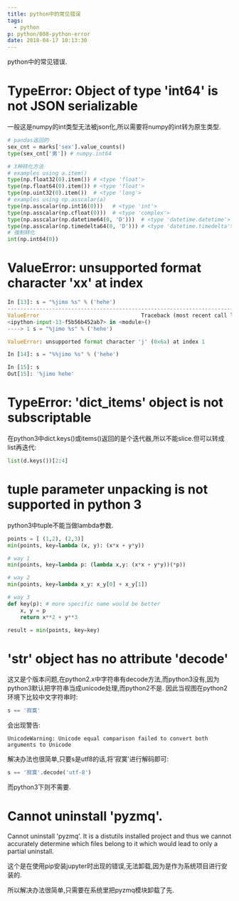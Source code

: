 ```yaml
---
title: python中的常见错误
tags:
  - python
p: python/008-python-error
date: 2018-04-17 10:13:30
---
```

python中的常见错误.

# TypeError: Object of type 'int64' is not JSON serializable
一般这是numpy的int类型无法被json化,所以需要将numpy的int转为原生类型.
```python
# pandas返回的
sex_cnt = marks['sex'].value_counts()
type(sex_cnt['男']) # numpy.int64

# 3种转化方法
# examples using a.item()
type(np.float32(0).item()) # <type 'float'>
type(np.float64(0).item()) # <type 'float'>
type(np.uint32(0).item())  # <type 'long'>
# examples using np.asscalar(a)
type(np.asscalar(np.int16(0)))   # <type 'int'>
type(np.asscalar(np.cfloat(0)))  # <type 'complex'>
type(np.asscalar(np.datetime64(0, 'D')))  # <type 'datetime.datetime'>
type(np.asscalar(np.timedelta64(0, 'D'))) # <type 'datetime.timedelta'>
# 强制转化
int(np.int64(0))
```
# ValueError: unsupported format character 'xx' at index
```python
In [13]: s = "%jimo %s" % ('hehe')
---------------------------------------------------------------------------
ValueError                                Traceback (most recent call last)
<ipython-input-13-f5b56b452ab7> in <module>()
----> 1 s = "%jimo %s" % ('hehe')

ValueError: unsupported format character 'j' (0x6a) at index 1

In [14]: s = "%%jimo %s" % ('hehe')

In [15]: s
Out[15]: '%jimo hehe'
```
# TypeError: 'dict_items' object is not subscriptable
在python3中dict.keys()或items()返回的是个迭代器,所以不能slice.但可以转成list再迭代:
```python
list(d.keys())[2:4]
```
# tuple parameter unpacking is not supported in python 3
python3中tuple不能当做lambda参数.
```python
points = [ (1,2), (2,3)]
min(points, key=lambda (x, y): (x*x + y*y))

# way 1
min(points, key=lambda p: (lambda x,y: (x*x + y*y))(*p))

# way 2
min(points, key=lambda x_y: x_y[0] + x_y[1])

# way 3
def key(p): # more specific name would be better
    x, y = p
    return x**2 + y**3

result = min(points, key=key)
```
# 'str' object has no attribute 'decode'
这又是个版本问题,在python2.x中字符串有decode方法,而python3没有,因为
python3默认把字符串当成unicode处理,而python2不是.
因此当视图在python2环境下比较中文字符串时:
```python
s == '寂寞'
```
会出现警告:
```shell
UnicodeWarning: Unicode equal comparison failed to convert both arguments to Unicode
```
解决办法也很简单,只要s是utf8的话,将'寂寞'进行解码即可:
```python
s == '寂寞'.decode('utf-8')
```
而python3下则不需要.

# Cannot uninstall 'pyzmq'.
 Cannot uninstall 'pyzmq'. It is a distutils installed project and thus we cannot accurately determine which files belong to it which would lead to only a partial uninstall.

 这个是在使用pip安装jupyter时出现的错误,无法卸载,因为是作为系统项目进行安装的.

 所以解决办法很简单,只需要在系统里把pyzmq模块卸载了先.
